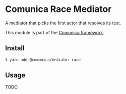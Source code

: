 # Comunica Race Mediator

A mediator that picks the first actor that resolves its test.

This module is part of the [Comunica framework](https://github.com/comunica/comunica).

## Install

```bash
$ yarn add @comunica/mediator-race
```

## Usage

TODO

